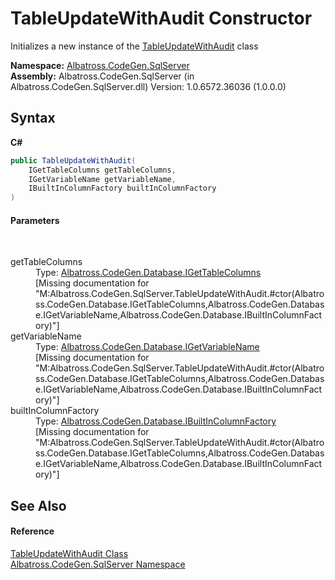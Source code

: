 # TableUpdateWithAudit Constructor 
 

Initializes a new instance of the <a href="T_Albatross_CodeGen_SqlServer_TableUpdateWithAudit.md">TableUpdateWithAudit</a> class

**Namespace:**&nbsp;<a href="N_Albatross_CodeGen_SqlServer.md">Albatross.CodeGen.SqlServer</a><br />**Assembly:**&nbsp;Albatross.CodeGen.SqlServer (in Albatross.CodeGen.SqlServer.dll) Version: 1.0.6572.36036 (1.0.0.0)

## Syntax

**C#**<br />
``` C#
public TableUpdateWithAudit(
	IGetTableColumns getTableColumns,
	IGetVariableName getVariableName,
	IBuiltInColumnFactory builtInColumnFactory
)
```


#### Parameters
&nbsp;<dl><dt>getTableColumns</dt><dd>Type: <a href="T_Albatross_CodeGen_Database_IGetTableColumns.md">Albatross.CodeGen.Database.IGetTableColumns</a><br />\[Missing <param name="getTableColumns"/> documentation for "M:Albatross.CodeGen.SqlServer.TableUpdateWithAudit.#ctor(Albatross.CodeGen.Database.IGetTableColumns,Albatross.CodeGen.Database.IGetVariableName,Albatross.CodeGen.Database.IBuiltInColumnFactory)"\]</dd><dt>getVariableName</dt><dd>Type: <a href="T_Albatross_CodeGen_Database_IGetVariableName.md">Albatross.CodeGen.Database.IGetVariableName</a><br />\[Missing <param name="getVariableName"/> documentation for "M:Albatross.CodeGen.SqlServer.TableUpdateWithAudit.#ctor(Albatross.CodeGen.Database.IGetTableColumns,Albatross.CodeGen.Database.IGetVariableName,Albatross.CodeGen.Database.IBuiltInColumnFactory)"\]</dd><dt>builtInColumnFactory</dt><dd>Type: <a href="T_Albatross_CodeGen_Database_IBuiltInColumnFactory.md">Albatross.CodeGen.Database.IBuiltInColumnFactory</a><br />\[Missing <param name="builtInColumnFactory"/> documentation for "M:Albatross.CodeGen.SqlServer.TableUpdateWithAudit.#ctor(Albatross.CodeGen.Database.IGetTableColumns,Albatross.CodeGen.Database.IGetVariableName,Albatross.CodeGen.Database.IBuiltInColumnFactory)"\]</dd></dl>

## See Also


#### Reference
<a href="T_Albatross_CodeGen_SqlServer_TableUpdateWithAudit.md">TableUpdateWithAudit Class</a><br /><a href="N_Albatross_CodeGen_SqlServer.md">Albatross.CodeGen.SqlServer Namespace</a><br />